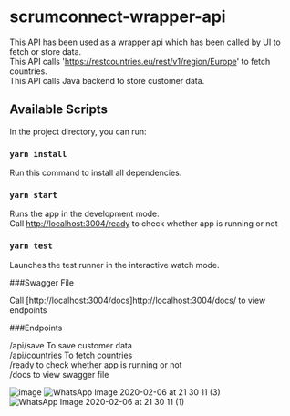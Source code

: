 # scrumconnect-wrapper-api

This API has been used as a wrapper api which has been called by UI to fetch or store data. <br />
This API calls 'https://restcountries.eu/rest/v1/region/Europe' to fetch countries.<br />
This API calls Java backend to store customer data. 

## Available Scripts

In the project directory, you can run:

### `yarn install`

Run this command to install all dependencies. 


### `yarn start`

Runs the app in the development mode.<br />
Call [http://localhost:3004/ready](http://localhost:3004/ready) to check whether app is running or not


### `yarn test`

Launches the test runner in the interactive watch mode.<br />


###Swagger File

Call [http://localhost:3004/docs]http://localhost:3004/docs/ to view endpoints


###Endpoints

/api/save  To save customer data<br />
/api/countries To fetch countries<br />
/ready  to check whether app is running or not<br />
/docs to view swagger file<br />

![image](https://user-images.githubusercontent.com/33178686/73980544-56ae3b80-4928-11ea-85af-99d0b2032593.png)
![WhatsApp Image 2020-02-06 at 21 30 11 (3)](https://user-images.githubusercontent.com/33178686/73980572-6f1e5600-4928-11ea-8f89-51e03f4c01ae.jpeg)
![WhatsApp Image 2020-02-06 at 21 30 11 (1)](https://user-images.githubusercontent.com/33178686/73980578-70e81980-4928-11ea-8591-67e0446503b5.jpeg)


